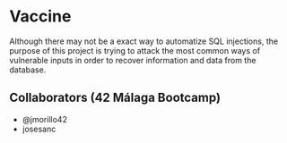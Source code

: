 # Vaccine
Although there may not be a exact way to automatize SQL injections, the purpose of this project is trying to attack the most common ways of vulnerable inputs in order to recover information and data from the database.
## Collaborators (42 Málaga Bootcamp)
- @jmorillo42
- josesanc